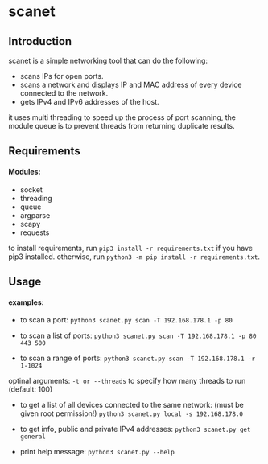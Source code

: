 # scanet
## Introduction
scanet is a simple networking tool that can do the following:
* scans IPs for open ports.
* scans a network and displays IP and MAC address of
every device connected to the network.
* gets IPv4 and IPv6 addresses of the host.

it uses multi threading to speed up the process of port scanning, the module queue is to prevent threads
from returning duplicate results.

## Requirements
#### Modules:
* socket
* threading
* queue
* argparse
* scapy
* requests

to install requirements, run `pip3 install -r requirements.txt` if you have pip3 installed.
otherwise, run `python3 -m pip install -r requirements.txt`.

## Usage

#### examples:
* to scan a port:
`python3 scanet.py scan -T 192.168.178.1 -p 80`

* to scan a list of ports:
`python3 scanet.py scan -T 192.168.178.1 -p 80 443 500`

* to scan a range of ports:
`python3 scanet.py scan -T 192.168.178.1 -r 1-1024`

optinal arguments:
`-t or --threads` to specify how many threads to run (default: 100)

* to get a list of all devices connected to the same network: (must be given root permission!)
`python3 scanet.py local -s 192.168.178.0`

* to get info, public and private IPv4 addresses:
`python3 scanet.py get general`

* print help message:
`python3 scanet.py --help`
